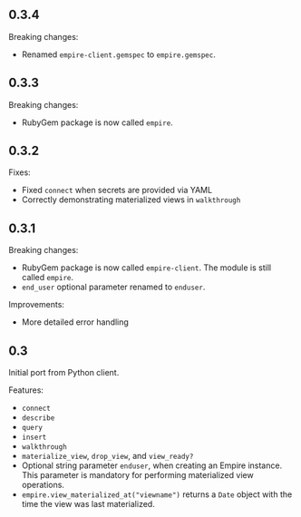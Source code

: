 ## 0.3.4

Breaking changes:

 - Renamed `empire-client.gemspec` to `empire.gemspec`.

## 0.3.3

Breaking changes:

 - RubyGem package is now called `empire`.

## 0.3.2

Fixes:

  - Fixed `connect` when secrets are provided via YAML
  - Correctly demonstrating materialized views in `walkthrough` 

## 0.3.1

Breaking changes:

  - RubyGem package is now called `empire-client`. The module is still
  called `empire`.
  - `end_user` optional parameter renamed to `enduser`.

Improvements:

  - More detailed error handling

## 0.3

Initial port from Python client.

Features:

  - `connect`
  - `describe`
  - `query`
  - `insert`
  - `walkthrough`
  - `materialize_view`, `drop_view`, and `view_ready?`
  - Optional string parameter `enduser`, when creating an Empire
  instance. This parameter is mandatory for performing materialized
  view operations.
  - `empire.view_materialized_at("viewname")` returns a `Date`
  object with the time the view was last materialized.
